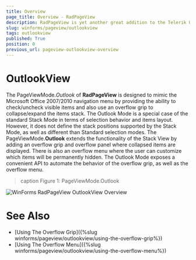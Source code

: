 ```yaml
---
title: Overview
page_title: Overview - RadPageView
description: RadPageView is yet another great addition to the Telerik UI for WinForms suite. As the name implies, this control layouts pages of subcontrols in different views.
slug: winforms/pageview/outlookview
tags: outlookview
published: True
position: 0
previous_url: pageview-outlookview-overview
---
```


# OutlookView

The PageViewMode.*Outlook* of **RadPageView** is designed to mimic the Microsoft Office 2007/2010 navigation menu by providing the ability to check/uncheck visible items and also use an overflow grip to collapse/expand the items stack. The Outlook Mode is a special case of the standard Stack Mode in terms of selection behavior and items layout. However, it does not define the stack positions supported by the Stack Mode, as well as different than Standard selection modes. The PageViewMode.**Outlook** extends the functionality of the Stack View by adding an overflow grip and overflow panel where collapsed items are displayed. There is also an overflow menu where the user can customize which items will be permanently hidden. The Outlook Mode exposes a convenient API to automate the behavior of the overflow grip, as well as the overflow menu.

>caption Figure 1: PageViewMode.Outlook

![WinForms RadPageView OutlookView Overview](images/pageview-outlookview-overview001.png)

# See Also

* [Using The Overflow Grip]({%slug winforms/pageview/outlookview/using-the-overflow-grip%})	
* [Using The Overflow Menu]({%slug winforms/pageview/outlookview/using-the-overflow-menu%})	
